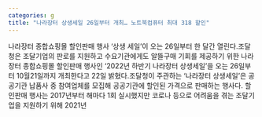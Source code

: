 ```yaml
---
categories: g
title: "나라장터 상생세일 26일부터 개최… 노트북컴퓨터 최대 318 할인"
---
```

나라장터 종합쇼핑몰 할인판매 행사 ‘상생 세일’이 오는 26일부터 한 달간 열린다.조달청은 조달기업의 판로를 지원하고 수요기관에게도 알뜰구매 기회를 제공하기 위한 나라장터 종합쇼핑몰 할인판매 행사인 ‘2022년 하반기 나라장터 상생세일’을 오는 26일부터 10월21일까지 개최한다고 22일 밝혔다.조달청이 주관하는 ‘나라장터 상생세일’은 공공기관 납품사 중 참여업체를 모집해 공공기관에 할인된 가격으로 판매하는 행사다. 할인판매 행사는 2017년부터 해마다 1회 실시했지만 코로나 등으로 어려움을 겪는 조달기업을 지원하기 위해 2021년